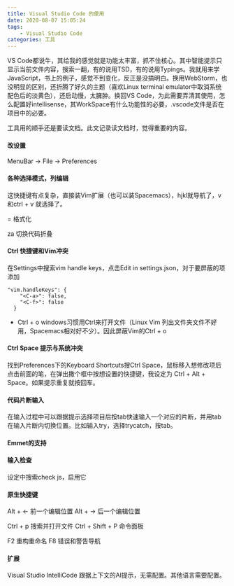 ```yaml
---
title: Visual Studio Code 的使用
date: 2020-08-07 15:05:24
tags:
    - Visual Studio Code
categories: 工具
---
```


VS Code都说牛，其给我的感觉就是功能太丰富，抓不住核心。其中智能提示只显示当前文件内容，搜索一翻，有的说用TSD，有的说用Typings。我就用来学JavaScript，书上的例子，感觉不到变化，反正是没搞明白。换用WebStorm，也没明显的区别，还折腾了好久的主题（喜欢Linux terminal emulator中取消系统配色后的淡黄色），还启动慢，太臃肿。换回VS Code，为此需要弄清其使用，怎么配置好intellisense，其WorkSpace有什么功能性的必要，.vscode文件是否在项目中的必要。

工具用的顺手还是要读文档。此文记录读文档时，觉得重要的内容。

#### 改设置

MenuBar -> File -> Preferences

#### 各种选择模式，列编辑

这快捷键有点复杂，直接装Vim扩展（也可以装Spacemacs），hjkl就导航了，v和ctrl + v 就选择了。

= 格式化

za 切换代码折叠

#### Ctrl 快捷键和Vim冲突

在Settings中搜索vim handle keys，点击Edit in settings.json，对于要屏蔽的项添加

```
"vim.handleKeys": {
    "<C-a>": false,
    "<C-f>": false
  }
```

- Ctrl + o windows习惯用Ctrl来打开文件（Linux Vim 列出文件夹文件不好用，Spacemacs相对好不少）。因此屏蔽Vim的Ctrl + o

#### Ctrl Space 提示与系统冲突

找到Preferences下的Keyboard Shortcuts搜Ctrl Space，鼠标移入想修改项后点击前面的笔，在弹出撒个框中按想设置的快捷键，我设定为 Ctrl + Alt + Space。如果提示重复就按回车。

#### 代码片断输入

在输入过程中可以跟据提示选择项目后按tab快速输入一个对应的片断，并用tab在输入片断内切换位置。比如输入try，选择trycatch，按tab。

#### Emmet的支持

#### 输入检查

设定中搜索check js，启用它

#### 原生快捷键

Alt + ←             前一个编辑位置
Alt + →             后一个编辑位置

Ctrl + p            搜索并打开文件
Ctrl + Shift + P    命令面板

F2                  重构重命名
F8                  错误和警告导航

#### 扩展

Visual Studio IntelliCode 跟据上下文的AI提示，无需配置。其他语言需要配置。

